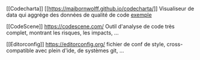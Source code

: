 [[Codecharta]] [[https://maibornwolff.github.io/codecharta/]]
Visualiseur de data qui aggrége des données de qualité de code [exemple](https://maibornwolff.github.io/codecharta/visualization/app/index.html?file=codecharta.cc.json&file=codecharta_analysis.cc.json)

[[CodeScene]] https://codescene.com/
Outil d'analyse de code très complet, montrant les risques, les impacts, ...

[[Editorconfig]] https://editorconfig.org/
fichier de conf de style, cross-compatible avec plein d'ide, de systèmes git, ...
